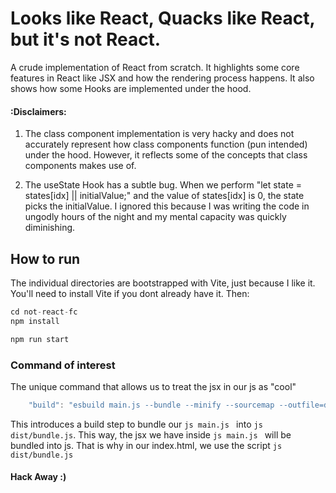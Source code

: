 # Looks like React, Quacks like React, but it's not React.
A crude implementation of React from scratch. It highlights some core features in React like JSX and how the rendering process happens. It also shows how some Hooks are implemented under the hood.

#### :Disclaimers: 
    
1. The class component implementation is very hacky and does not accurately represent how class components function (pun intended) under the hood. However, it reflects some of the concepts that class components makes use of.

2. The useState Hook has a subtle bug. When we perform "let state = states[idx] || initialValue;" and the value of states[idx] is 0, the state picks the initialValue. I ignored this because I was writing the code in ungodly hours of the night and my mental capacity was quickly diminishing.


## How to run
The individual directories are bootstrapped with Vite, just because I like it.
You'll need to install Vite if you dont already have it.
Then: 
```js
cd not-react-fc
npm install

npm run start

```

### Command of interest
The unique command that allows us to treat the jsx in our js as "cool"

```js
    "build": "esbuild main.js --bundle --minify --sourcemap --outfile=dist/bundle.js --loader:.js=jsx",
```

This introduces a build step to bundle our ```js main.js ``` into ```js dist/bundle.js```. This way, the jsx we have inside ```js main.js ``` will be bundled into js. That is why in our index.html, we use the script ```js dist/bundle.js``` 


#### Hack Away :)
    

